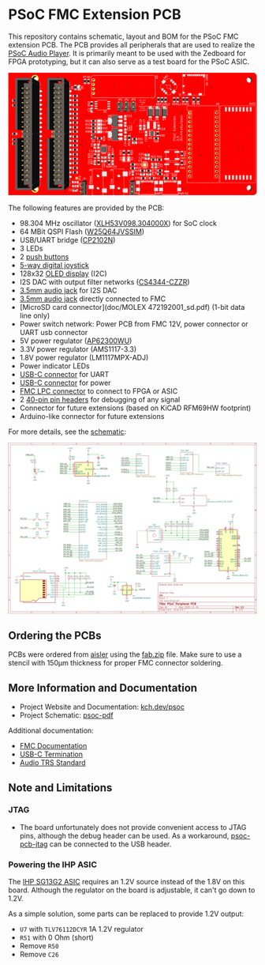 # PSoC FMC Extension PCB

This repository contains schematic, layout and BOM for the PSoC FMC extension PCB.
The PCB provides all peripherals that are used to realize the [PSoC Audio Player](https://kch.dev/psoc).
It is primarily meant to be used with the Zedboard for FPGA prototyping, but it can also serve as a test board for the PSoC ASIC.

![PCB Render Image](render_small.png)

The following features are provided by the PCB:
* 98.304 MHz oscillator ([XLH53V098.304000X](doc/REN_XL_Crystal_Oscillators_Datasheet_DST_20220302-1954959-1.pdf)) for SoC clock
* 64 MBit QSPI Flash ([W25Q64JVSSIM](doc/w25q64jv_dtr_revj_03272018_plus-1489809.pdf))
* USB/UART bridge ([CP2102N](doc/cp2102n_datasheet-1634912.pdf))
* 3 LEDs
* 2 [push buttons](doc/EVPBF.pdf)
* [5-way digital joystick](doc/SKRHAAE010.pdf)
* 128x32 [OLED display](https://www.waveshare.com/0.91inch-oled-module.htm) (I2C)
* I2S DAC with output filter networks ([CS4344-CZZR](doc/CS4344-45-48_F2.pdf))
* [3.5mm audio jack](doc/sj_352x_smt-1779397.pdf) for I2S DAC
* [3.5mm audio jack](doc/sj_352x_smt-1779397.pdf) directly connected to FMC
* [MicroSD card connector](doc/MOLEX 472192001_sd.pdf) (1-bit data line only)
* Power switch network: Power PCB from FMC 12V, power connector or UART usb connector
* 5V power regulator ([AP62300WU](doc/AP62300_AP62301_AP62300T.pdf))
* 3.3V power regulator (AMS1117-3.3)
* 1.8V power regulator (LM1117MPX-ADJ)
* Power indicator LEDs
* [USB-C connector](doc/usb4110.pdf) for UART
* [USB-C connector](doc/usb4110.pdf) for power
* [FMC LPC connector](doc/asp-134604-01-mkt-1546032.pdf) to connect to FPGA or ASIC
* 2 [40-pin pin headers](doc/SBH11-NBPC.pdf) for debugging of any signal
* Connector for future extensions (based on KiCAD RFM69HW footprint)
* Arduino-like connector for future extensions

For more details, see the [schematic](psoc.pdf):

[![PCB Schematic](schematic.png)](psoc.pdf)


## Ordering the PCBs

PCBs were ordered from [aisler](aisler.net) using the [fab.zip](fab.zip) file.
Make sure to use a stencil with 150µm thickness for proper FMC connector soldering.

## More Information and Documentation

* Project Website and Documentation: [kch.dev/psoc](https://kch.dev/psoc)
* Project Schematic: [psoc-pdf](psoc.pdf)

Additional documentation:
* [FMC Documentation](https://fmchub.github.io/appendix/VITA57_FMC_HPC_LPC_SIGNALS_AND_PINOUT.html)
* [USB-C Termination](https://community.cypress.com/t5/Knowledge-Base-Articles/Termination-Resistors-Required-for-the-USB-Type-C-Connector/ta-p/253544)
* [Audio TRS Standard](https://components101.com/connectors/35mm-audio-jack)

## Note and Limitations

### JTAG

* The board unfortunately does not provide convenient access to JTAG pins, although the debug header can be used.
  As a workaround, [psoc-pcb-jtag](https://github.com/kit-kch/psoc-pcb-jtag) can be connected to the USB header.

### Powering the IHP ASIC

The [IHP SG13G2 ASIC](https://github.com/IHP-GmbH/TO_Sep2025/pull/4) requires an 1.2V source instead of the 1.8V on this board.
Although the regulator on the board is adjustable, it can't go down to 1.2V.

As a simple solution, some parts can be replaced to provide 1.2V output:
* `U7` with `TLV76112DCYR` 1A 1.2V regulator
* `R51` with 0 Ohm (short)
* Remove `R50`
* Remove `C26`